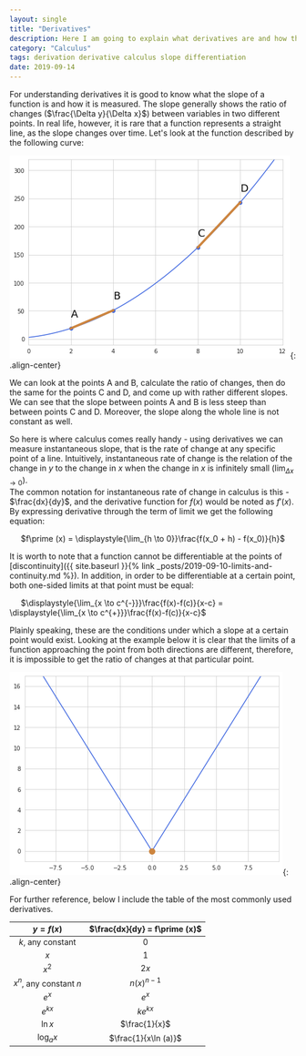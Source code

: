 ```yaml
---
layout: single
title: "Derivatives"
description: Here I am going to explain what derivatives are and how they can be used  
category: "Calculus"
tags: derivation derivative calculus slope differentiation
date: 2019-09-14
---
```


For understanding derivatives it is good to know what the slope of a function is and how it is measured. The slope generally shows the ratio of changes ($\frac{\Delta y}{\Delta x}$) between variables in two different points. In real life, however, it is rare that a function represents a straight line, as the slope changes over time. Let's look at the function described by the following curve:

![](/assets/images/calculus/plot_slope.png){: .align-center}

We can look at the points A and B, calculate the ratio of changes, then do the same for the points C and D, and come up with rather different slopes. We can see that the slope between points A and B is less steep than between points C and D. Moreover, the slope along the whole line is not constant as well. 

So here is where calculus comes really handy - using derivatives we can measure instantaneous slope, that is the rate of change at any specific point of a line. Intuitively, instantaneous rate of change is the relation of the change in $y$ to the change in $x$ when the change in $x$ is infinitely small ($\displaystyle{\lim_{\Delta x \to 0}}$).<br>
The common notation for instantaneous rate of change in calculus is this - $\frac{dx}{dy}$, and the derivative function for $f(x)$ would be noted as $f\prime (x)$. By expressing derivative through the term of limit we get the following equation:

&nbsp;&nbsp;&nbsp;&nbsp;
$f\prime (x) = \displaystyle{\lim_{h \to 0}}\frac{f(x_0 + h) - f(x_0)}{h}$ 

It is worth to note that a function cannot be differentiable at the points of [discontinuity]({{ site.baseurl }}{% link _posts/2019-09-10-limits-and-continuity.md %}). In addition, in order to be differentiable at a certain point, both one-sided limits at that point must be equal:

&nbsp;&nbsp;&nbsp;&nbsp;
$\displaystyle{\lim_{x \to c^{-}}}\frac{f(x)-f(c)}{x-c} = \displaystyle{\lim_{x \to c^{+}}}\frac{f(x)-f(c)}{x-c}$

Plainly speaking, these are the conditions under which a slope at a certain point would exist. Looking at the example below it is clear that the limits of a function approaching the point from both directions are different, therefore, it is impossible to get the ratio of changes at that particular point.

![](/assets/images/calculus/plot_no_slope.png){: .align-center}


For further reference, below I include the table of the most commonly used derivatives.

|$y = f(x)$|$\frac{dx}{dy} = f\prime (x)$|
|:---:|:---:|
|$k$, any constant|0|
|$x$|1|
|$x^2$|$2x$|
|$x^n$, any constant $n$|$n(x)^{n-1}$|
|$e^x$|$e^x$|
|$e^{kx}$|$ke^{kx}$|
|$\ln x$|$\frac{1}{x}$|
|$\log_{a} x$|$\frac{1}{x\ln (a)}$|